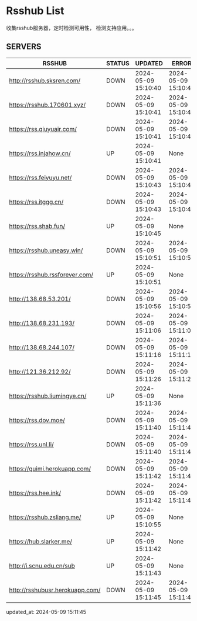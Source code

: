 # Rsshub List

收集rsshub服务器，定时检测可用性， 检测支持应用。。。


## SERVERS

|  RSSHUB   | STATUS  | UPDATED  | ERROR  | TWITTER |  
|  ----  | ----  | ----  | ----  | ---- |  
| http://rsshub.sksren.com/ | DOWN | 2024-05-09 15:10:40 | 2024-05-09 15:10:40 |  
| https://rsshub.170601.xyz/ | DOWN | 2024-05-09 15:10:41 | 2024-05-09 15:10:41 |  
| https://rss.qiuyuair.com/ | DOWN | 2024-05-09 15:10:41 | 2024-05-09 15:10:41 |  
| https://rss.injahow.cn/ | UP | 2024-05-09 15:10:41 | None ||  
| https://rss.feiyuyu.net/ | DOWN | 2024-05-09 15:10:43 | 2024-05-09 15:10:43 |  
| https://rss.itggg.cn/ | DOWN | 2024-05-09 15:10:43 | 2024-05-09 15:10:43 |  
| https://rss.shab.fun/ | UP | 2024-05-09 15:10:45 | None ||  
| https://rsshub.uneasy.win/ | DOWN | 2024-05-09 15:10:51 | 2024-05-09 15:10:51 |  
| https://rsshub.rssforever.com/ | UP | 2024-05-09 15:10:51 | None ||  
| http://138.68.53.201/ | DOWN | 2024-05-09 15:10:56 | 2024-05-09 15:10:56 |  
| http://138.68.231.193/ | DOWN | 2024-05-09 15:11:06 | 2024-05-09 15:11:06 |  
| http://138.68.244.107/ | DOWN | 2024-05-09 15:11:16 | 2024-05-09 15:11:16 |  
| http://121.36.212.92/ | DOWN | 2024-05-09 15:11:26 | 2024-05-09 15:11:26 |  
| https://rsshub.liumingye.cn/ | UP | 2024-05-09 15:11:36 | None ||  
| https://rss.dov.moe/ | DOWN | 2024-05-09 15:11:40 | 2024-05-09 15:11:40 |  
| https://rss.unl.li/ | DOWN | 2024-05-09 15:11:40 | 2024-05-09 15:11:40 |  
| https://guimi.herokuapp.com/ | DOWN | 2024-05-09 15:11:42 | 2024-05-09 15:11:42 |  
| https://rss.hee.ink/ | DOWN | 2024-05-09 15:11:42 | 2024-05-09 15:11:42 |  
| https://rsshub.zsliang.me/ | UP | 2024-05-09 15:10:55 | None |OK|  
| https://hub.slarker.me/ | UP | 2024-05-09 15:11:42 | None ||  
| http://i.scnu.edu.cn/sub | UP | 2024-05-09 15:11:43 | None ||  
| http://rsshubusr.herokuapp.com/ | DOWN | 2024-05-09 15:11:45 | 2024-05-09 15:11:45 |  
  

updated_at: 2024-05-09 15:11:45  
